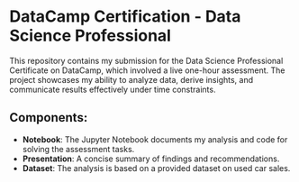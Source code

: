 # DataCamp Certification - Data Science Professional

This repository contains my submission for the Data Science Professional Certificate on DataCamp, which involved a live one-hour assessment. The project showcases my ability to analyze data, derive insights, and communicate results effectively under time constraints.

## Components:
- **Notebook**: The Jupyter Notebook documents my analysis and code for solving the assessment tasks.
- **Presentation**: A concise summary of findings and recommendations.
- **Dataset**: The analysis is based on a provided dataset on used car sales.
